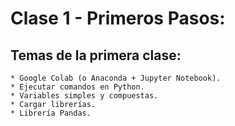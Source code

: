 # Clase 1 - Primeros Pasos:

## Temas de la primera clase:

	* Google Colab (o Anaconda + Jupyter Notebook).
	* Ejecutar comandos en Python.
	* Variables simples y compuestas.
	* Cargar librerías.
	* Librería Pandas.